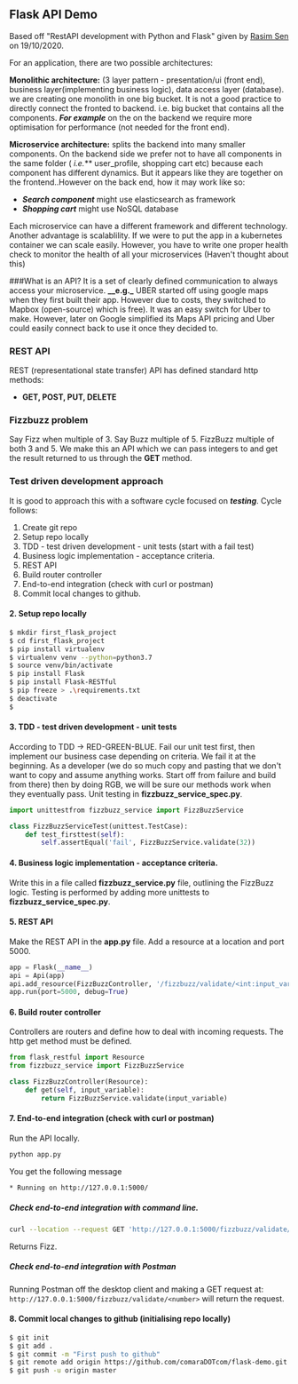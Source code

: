 ## Flask API Demo
Based off "RestAPI development with Python and Flask" given by [Rasim Sen](https://github.com/rasimsen/restful-api-with-database-with-python-flask)
on 19/10/2020.  

For an application, there are two possible architectures:

**Monolithic architecture:** (3 layer pattern - presentation/ui (front end), business
layer(implementing business logic), data access layer (database).
we are creating one monolith in one big bucket. It is not a good practice to directly 
connect the fronted to backend. i.e. big bucket that contains all the components.
**_For example_** on the on the backend we require more optimisation for performance
(not needed for the front end).


**Microservice architecture:** splits the backend into many smaller components. On the
backend side we prefer not to have all components in the same folder ( _i.e._** 
user_profile, shopping cart etc) because each component has different dynamics. But it
appears like they are together on the frontend..However on the back end, how it may work like so:
  * **_Search component_** might use elasticsearch as framework
  * **_Shopping cart_** might use NoSQL database

Each microservice can have a different framework and different technology. Another 
advantage is scalablility. If we were to put the app in a  kubernetes container
we can scale easily. However, you have to write one proper health check to monitor
the health of all your microservices (Haven't thought about this)

###What is an API?
 It is a set of clearly defined communication to always access your microservice. **__e.g._**
 UBER started off using google maps when they first built their app. However due to costs,
 they switched to Mapbox (open-source) which is free). It was an easy switch for Uber
 to make. However, later on Google simplified its Maps API pricing and Uber could easily
 connect back to use it once they decided to.
 
### REST API
REST (representational state transfer) API has defined standard http methods:  
 *  **GET, POST, PUT, DELETE**

### Fizzbuzz problem
Say Fizz when multiple of 3. Say Buzz multiple of 5. FizzBuzz multiple of both 3 and 5.
We make this an API which we can pass integers to and get the result returned to us
through the __GET__ method.


### Test driven development approach
It is good to approach this with a software cycle focused on **_testing_**. Cycle follows:
1. Create git repo
2. Setup repo locally
3. TDD - test driven development - unit tests (start with a fail test)
4. Business logic implementation - acceptance criteria.
5. REST API
6. Build router controller
7. End-to-end integration (check with curl or postman)
8. Commit local changes to github.

#### 2. Setup repo locally
```zsh
$ mkdir first_flask_project
$ cd first_flask_project
$ pip install virtualenv
$ virtualenv venv --python=python3.7
$ source venv/bin/activate
$ pip install Flask
$ pip install Flask-RESTful
$ pip freeze > .\requirements.txt
$ deactivate
$ 
```

#### 3. TDD - test driven development - unit tests
According to TDD -> RED-GREEN-BLUE. Fail our unit test first, then implement our
 business case depending on criteria. We fail it at the beginning. As a developer (we 
 do so much copy and pasting that we don't want to copy and assume anything works. Start 
 off from failure and build from there) then by doing RGB, we will be sure our methods
 work when they eventually pass. Unit testing in **fizzbuzz_service_spec.py**.
```python
import unittestfrom fizzbuzz_service import FizzBuzzService

class FizzBuzzServiceTest(unittest.TestCase):
    def test_firsttest(self):
        self.assertEqual('fail', FizzBuzzService.validate(32))

```

#### 4. Business logic implementation - acceptance criteria.
Write this in a file called **fizzbuzz_service.py** file, outlining the FizzBuzz logic.
Testing is performed by adding more unittests to **fizzbuzz_service_spec.py**.

#### 5. REST API
Make the REST API in the **app.py** file. Add a resource at a location and port 5000.
```python
app = Flask(__name__)
api = Api(app)
api.add_resource(FizzBuzzController, '/fizzbuzz/validate/<int:input_variable>')
app.run(port=5000, debug=True)

```

#### 6. Build router controller
Controllers are routers and define how to deal with incoming requests. The http get method
must be defined.
```python 
from flask_restful import Resource
from fizzbuzz_service import FizzBuzzService

class FizzBuzzController(Resource):
    def get(self, input_variable):
        return FizzBuzzService.validate(input_variable)
```

#### 7. End-to-end integration (check with curl or postman)
Run the API locally.
```python
python app.py
```
You get the following message
```zsh
* Running on http://127.0.0.1:5000/ 
```
##### Check end-to-end integration with command line.
```zsh
curl --location --request GET 'http://127.0.0.1:5000/fizzbuzz/validate/96'
```
Returns Fizz.
##### Check end-to-end integration with Postman
Running Postman off the desktop client and making a GET request at:
`http://127.0.0.1:5000/fizzbuzz/validate/<number>` will return the request. 

#### 8. Commit local changes to github (initialising repo locally)
```zsh
$ git init
$ git add .
$ git commit -m "First push to github"
$ git remote add origin https://github.com/comaraDOTcom/flask-demo.git
$ git push -u origin master
```
